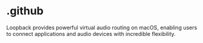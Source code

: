# .github
Loopback provides powerful virtual audio routing on macOS, enabling users to connect applications and audio devices with incredible flexibility.
